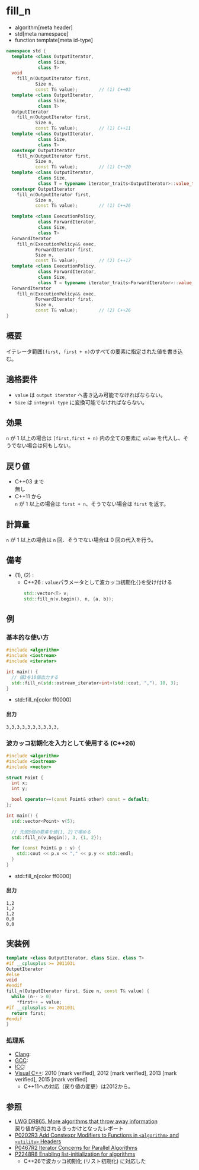 # fill_n
* algorithm[meta header]
* std[meta namespace]
* function template[meta id-type]

```cpp
namespace std {
  template <class OutputIterator,
            class Size,
            class T>
  void
    fill_n(OutputIterator first,
           Size n,
           const T& value);        // (1) C++03
  template <class OutputIterator,
            class Size,
            class T>
  OutputIterator
    fill_n(OutputIterator first,
           Size n,
           const T& value);        // (1) C++11
  template <class OutputIterator,
            class Size,
            class T>
  constexpr OutputIterator
    fill_n(OutputIterator first,
           Size n,
           const T& value);        // (1) C++20
  template <class OutputIterator,
            class Size,
            class T = typename iterator_traits<OutputIterator>::value_type>
  constexpr OutputIterator
    fill_n(OutputIterator first,
           Size n,
           const T& value);        // (1) C++26

  template <class ExecutionPolicy,
            class ForwardIterator,
            class Size,
            class T>
  ForwardIterator
    fill_n(ExecutionPolicy&& exec,
           ForwardIterator first,
           Size n,
           const T& value);        // (2) C++17
  template <class ExecutionPolicy,
            class ForwardIterator,
            class Size,
            class T = typename iterator_traits<ForwardIterator>::value_type>
  ForwardIterator
    fill_n(ExecutionPolicy&& exec,
           ForwardIterator first,
           Size n,
           const T& value);        // (2) C++26
}
```

## 概要
イテレータ範囲`[first, first + n)`のすべての要素に指定された値を書き込む。


## 適格要件
- `value` は `output iterator` へ書き込み可能でなければならない。
- `Size` は `integral type` に変換可能でなければならない。


## 効果
`n` が 1 以上の場合は `[first,first + n)` 内の全ての要素に `value` を代入し、そうでない場合は何もしない。


## 戻り値
- C++03 まで  
	無し
- C++11 から  
	`n` が 1 以上の場合は `first + n`、そうでない場合は `first` を返す。


## 計算量
`n` が 1 以上の場合は `n` 回、そうでない場合は 0 回の代入を行う。


## 備考
- (1), (2) :
    - C++26 : `value`パラメータとして波カッコ初期化`{}`を受け付ける
        ```cpp
        std::vector<T> v;
        std::fill_n(v.begin(), n, {a, b});
        ```


## 例
### 基本的な使い方
```cpp example
#include <algorithm>
#include <iostream>
#include <iterator>

int main() {
  // 値3を10個出力する
  std::fill_n(std::ostream_iterator<int>(std::cout, ","), 10, 3);
}
```
* std::fill_n[color ff0000]

#### 出力
```
3,3,3,3,3,3,3,3,3,3,
```

### 波カッコ初期化を入力として使用する (C++26)
```cpp example
#include <algorithm>
#include <iostream>
#include <vector>

struct Point {
  int x;
  int y;

  bool operator==(const Point& other) const = default;
};

int main() {
  std::vector<Point> v(5);

  // 先頭3個の要素を値{1, 2}で埋める
  std::fill_n(v.begin(), 3, {1, 2});

  for (const Point& p : v) {
    std::cout << p.x << "," << p.y << std::endl;
  }
}
```
* std::fill_n[color ff0000]

#### 出力
```
1,2
1,2
1,2
0,0
0,0
```


## 実装例
```cpp
template <class OutputIterator, class Size, class T>
#if __cplusplus >= 201103L
OutputIterator
#else
void
#endif
fill_n(OutputIterator first, Size n, const T& value) {
  while (n-- > 0)
    *first++ = value;
#if __cplusplus >= 201103L
  return first;
#endif
}
```


### 処理系
- [Clang](/implementation.md#clang):
- [GCC](/implementation.md#gcc): 
- [ICC](/implementation.md#icc): 
- [Visual C++](/implementation.md#visual_cpp): 2010 [mark verified], 2012 [mark verified], 2013 [mark verified], 2015 [mark verified]
	- C++11への対応（戻り値の変更）は2012から。


## 参照
- [LWG DR865. More algorithms that throw away information](http://cplusplus.github.io/LWG/lwg-defects.html#865)  
	戻り値が追加されるきっかけとなったレポート
- [P0202R3 Add Constexpr Modifiers to Functions in `<algorithm>` and `<utility>` Headers](http://www.open-std.org/jtc1/sc22/wg21/docs/papers/2017/p0202r3.html)
- [P0467R2 Iterator Concerns for Parallel Algorithms](http://www.open-std.org/jtc1/sc22/wg21/docs/papers/2017/p0467r2.html)
- [P2248R8 Enabling list-initialization for algorithms](https://open-std.org/jtc1/sc22/wg21/docs/papers/2024/p2248r8.html)
    - C++26で波カッコ初期化 (リスト初期化) に対応した
